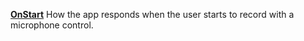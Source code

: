 [**OnStart**](properties-actions.md) How the app responds when the user starts to record with a microphone control.
